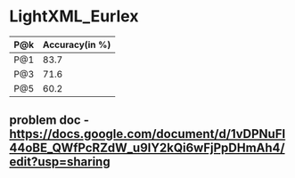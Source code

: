 # LightXML_Eurlex
| P@k | Accuracy(in %) |
|-----------|-----------|
| P@1 | 83.7 |
| P@3 | 71.6 |
| P@5 | 60.2 |

## problem doc - https://docs.google.com/document/d/1vDPNuFI44oBE_QWfPcRZdW_u9IY2kQi6wFjPpDHmAh4/edit?usp=sharing
